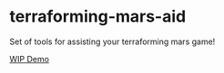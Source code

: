 # terraforming-mars-aid

Set of tools for assisting your terraforming mars game!

[WIP Demo](https://matbonet.github.io/terraforming-mars-aid/)
